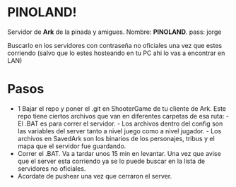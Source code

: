 # PINOLAND!

Servidor de **Ark** de la pinada y amigues.
Nombre:  **PINOLAND**.
pass: jorge

Buscarlo  en los servidores con contraseña no oficiales una vez que estes corriendo (salvo que lo estes hosteando en tu PC ahi lo vas a encontrar en LAN)

# Pasos

- 1 Bajar el repo y poner el .git en ShooterGame de tu cliente de Ark. Este repo tiene ciertos archivos que van en diferentes carpetas de esa ruta:
		-  El .BAT es para correr el servidor.
		- Los archivos dentro del config son las variables del server tanto a nivel juego como a nivel jugador.
		- Los archivos en SavedArk son los binarios de los personajes, tribus y el mapa que el servidor fue guardando.
-  Correr el .BAT. Va a tardar unos 15 min en levantar. Una vez que avise que el server esta corriendo ya se lo puede buscar en la lista de servidores no oficiales.
-  Acordate de pushear una vez que cerraron el server.